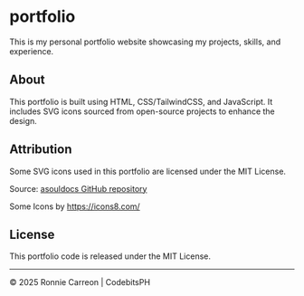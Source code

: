 # portfolio

This is my personal portfolio website showcasing my projects, skills, and experience.

## About

This portfolio is built using HTML, CSS/TailwindCSS, and JavaScript. It includes SVG icons sourced from open-source projects to enhance the design.

## Attribution

Some SVG icons used in this portfolio are licensed under the MIT License.

Source: [asouldocs GitHub repository](https://github.com/asoul-sig/asouldocs)

Some Icons by https://icons8.com/


## License

This portfolio code is released under the MIT License.

---

© 2025 Ronnie Carreon | CodebitsPH
